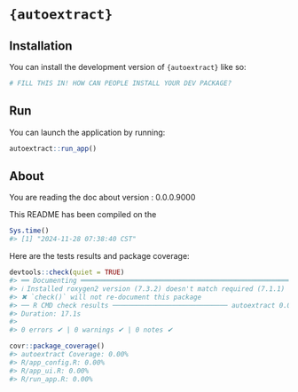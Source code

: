 
<!-- README.md is generated from README.Rmd. Please edit that file -->

# `{autoextract}`

<!-- badges: start -->
<!-- badges: end -->

## Installation

You can install the development version of `{autoextract}` like so:

``` r
# FILL THIS IN! HOW CAN PEOPLE INSTALL YOUR DEV PACKAGE?
```

## Run

You can launch the application by running:

``` r
autoextract::run_app()
```

## About

You are reading the doc about version : 0.0.0.9000

This README has been compiled on the

``` r
Sys.time()
#> [1] "2024-11-28 07:38:40 CST"
```

Here are the tests results and package coverage:

``` r
devtools::check(quiet = TRUE)
#> ══ Documenting ═════════════════════════════════════════════════════════════════
#> ℹ Installed roxygen2 version (7.3.2) doesn't match required (7.1.1)
#> ✖ `check()` will not re-document this package
#> ── R CMD check results ───────────────────────────── autoextract 0.0.0.9000 ────
#> Duration: 17.1s
#> 
#> 0 errors ✔ | 0 warnings ✔ | 0 notes ✔
```

``` r
covr::package_coverage()
#> autoextract Coverage: 0.00%
#> R/app_config.R: 0.00%
#> R/app_ui.R: 0.00%
#> R/run_app.R: 0.00%
```
